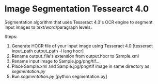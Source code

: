 # Image Segmentation Tessearct 4.0

Segmentation algorithm that uses Tesseract 4.0's OCR engine to segment input images to text/word/paragraph levels. 

Steps: 
  1) Generate HOCR file of your input image using Tesseract 4.0 [tesseract input_path output_path -l lang hocr]
  2) Rename output_file's extension from output.hocr to Sample.xml
  3) Rename input image to Sample.jpg/png/tif... 
  3) Place Sample.xml and Sample.jpg/png/tif image in same directory as *segmentation.py*
  4) Run *segmentation.py* [python segmentation.py]
  
  
  
